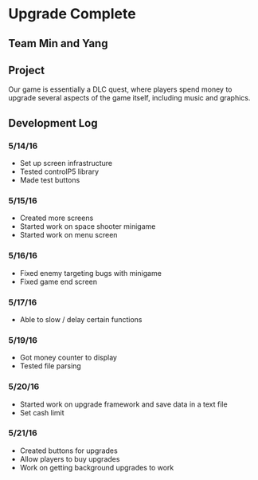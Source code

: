 # Upgrade Complete

## Team Min and Yang

## Project
Our game is essentially a DLC quest, where players
spend money to upgrade several aspects of the
game itself, including music and graphics.

## Development Log
### 5/14/16
* Set up screen infrastructure
* Tested controlP5 library
* Made test buttons

### 5/15/16
* Created more screens
* Started work on space shooter minigame
* Started work on menu screen

### 5/16/16
* Fixed enemy targeting bugs with minigame
* Fixed game end screen

### 5/17/16
* Able to slow / delay certain functions

### 5/19/16
* Got money counter to display
* Tested file parsing

### 5/20/16
* Started work on upgrade framework and save data in a text file
* Set cash limit

### 5/21/16
* Created buttons for upgrades
* Allow players to buy upgrades
* Work on getting background upgrades to work